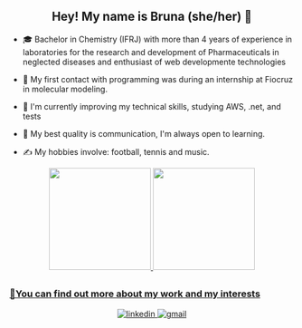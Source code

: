 ## <div align="center"> Hey! My name is Bruna (she/her) 👋

- 🎓 Bachelor in Chemistry (IFRJ) with more than 4 years of experience in laboratories for the research and development of Pharmaceuticals in neglected diseases and enthusiast of web developmente technologies 

- 🔭 My first contact with programming was during an internship at Fiocruz in molecular modeling.

- 🌱 I'm currently improving my technical skills, studying AWS, .net, and tests

- 💬 My best quality is communication, I'm always open to learning.

- ✍️ My hobbies involve: football, tennis and music.

<div align="center">
  <a href="https://github.com/hibrunasimoes">
  <img height="180em" src="https://github-readme-stats-git-masterrstaa-rickstaa.vercel.app/api?username=hibrunasimoes&show_icons=true&theme=swift&include_all_commits=true&count_private=true"/>
  <img height="180em" src="https://github-readme-stats-git-masterrstaa-rickstaa.vercel.app/api/top-langs/?username=hibrunasimoes&layout=compact&langs_count=7&theme=swift"/>
</div>

## <h3> 📩You can find out more about my work and my interests </h3>
<div align="center">
<a href="https://www.linkedin.com/in/bruna-simões-98768a132/" target="_blank">
<img src=https://img.shields.io/badge/linkedin-%231E77B5.svg?&style=for-the-badge&logo=linkedin&logoColor=white alt=linkedin style="margin-bottom: 5px;" />
</a>
<a href="mailto:bruna.simoesmoita@gmail.com">
<img alt=gmail src="https://img.shields.io/badge/Gmail-D14836?style=for-the-badge&logo=gmail&logoColor=white"/>
</a>
